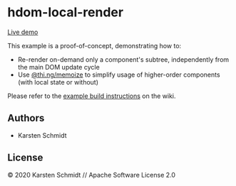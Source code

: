 # hdom-local-render

[Live demo](http://demo.thi.ng/umbrella/hdom-local-render/)

This example is a proof-of-concept, demonstrating how to:

- Re-render on-demand only a component's subtree, independently from the
  main DOM update cycle
- Use
  [@thi.ng/memoize](https://github.com/thi-ng/umbrella/tree/develop/packages/memoize)
  to simplify usage of higher-order components (with local state or
  without)

Please refer to the [example build
instructions](https://github.com/thi-ng/umbrella/wiki/Example-build-instructions)
on the wiki.

## Authors

- Karsten Schmidt

## License

&copy; 2020 Karsten Schmidt // Apache Software License 2.0
